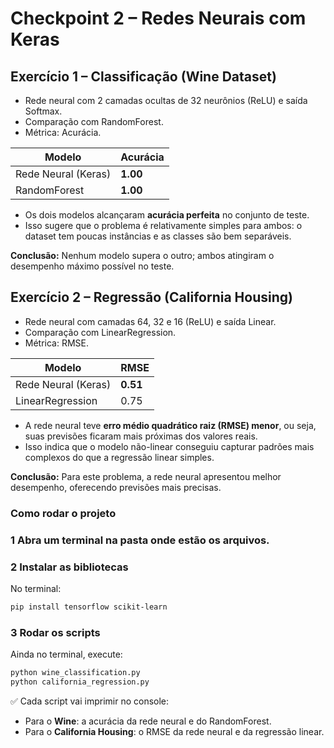# Checkpoint 2 – Redes Neurais com Keras

## Exercício 1 – Classificação (Wine Dataset)
- Rede neural com 2 camadas ocultas de 32 neurônios (ReLU) e saída Softmax.
- Comparação com RandomForest.
- Métrica: Acurácia.

| Modelo              | Acurácia |
| ------------------- | -------- |
| Rede Neural (Keras) | **1.00** |
| RandomForest        | **1.00** |

* Os dois modelos alcançaram **acurácia perfeita** no conjunto de teste.
* Isso sugere que o problema é relativamente simples para ambos: o dataset tem poucas instâncias e as classes são bem separáveis.

**Conclusão:** Nenhum modelo supera o outro; ambos atingiram o desempenho máximo possível no teste.

## Exercício 2 – Regressão (California Housing)
- Rede neural com camadas 64, 32 e 16 (ReLU) e saída Linear.
- Comparação com LinearRegression.
- Métrica: RMSE.


| Modelo              | RMSE     |
| ------------------- | -------- |
| Rede Neural (Keras) | **0.51** |
| LinearRegression    | 0.75     |

* A rede neural teve **erro médio quadrático raiz (RMSE) menor**, ou seja, suas previsões ficaram mais próximas dos valores reais.
* Isso indica que o modelo não-linear conseguiu capturar padrões mais complexos do que a regressão linear simples.

**Conclusão:** Para este problema, a rede neural apresentou melhor desempenho, oferecendo previsões mais precisas.


### Como rodar o projeto

### 1 Abra um terminal na pasta onde estão os arquivos.

### 2 Instalar as bibliotecas

No terminal:

```bash
pip install tensorflow scikit-learn
```


### 3 Rodar os scripts

Ainda no terminal, execute:

```bash
python wine_classification.py
python california_regression.py
```

✅ Cada script vai imprimir no console:

* Para o **Wine**: a acurácia da rede neural e do RandomForest.
* Para o **California Housing**: o RMSE da rede neural e da regressão linear.

